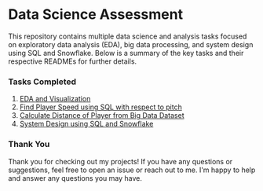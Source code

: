 # Data Science Assessment

This repository contains multiple data science and analysis tasks focused on exploratory data analysis (EDA), big data processing, and system design using SQL and Snowflake. Below is a summary of the key tasks and their respective READMEs for further details.

### Tasks Completed

1. [EDA and Visualization](https://github.com/rsengar7/Analysis/tree/main/Q1_Housing_EDA_and_Visualize)
2. [Find Player Speed using SQL with respect to pitch](https://github.com/rsengar7/Analysis/tree/main/Q2_SQL_Aggregation)
3. [Calculate Distance of Player from Big Data Dataset](https://github.com/rsengar7/Analysis/tree/main/Q3_Distance_Calculation_and_Performance)
4. [System Design using SQL and Snowflake](https://github.com/rsengar7/Analysis/tree/main/Q4_System_Design)

### Thank You
Thank you for checking out my projects! If you have any questions or suggestions, feel free to open an issue or reach out to me. I'm happy to help and answer any questions you may have.
